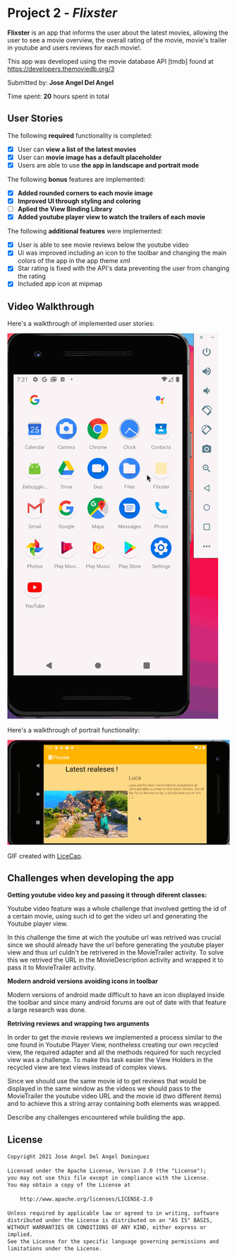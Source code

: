 # Project 2 - *Flixster*

**Flixster** is an app that informs the user about the latest movies, allowing the user to see a movie overview, the overall rating of the movie, movie's trailer in youtube and users reviews for each movie!.

This app was developed using the movie database API [tmdb] found at https://developers.themoviedb.org/3

Submitted by: **Jose Angel Del Angel**

Time spent: **20** hours spent in total

## User Stories

The following **required** functionality is completed:

* [x] User can **view a list of the latest movies**
* [x] User can **movie image has a default placeholder** 
* [x] Users are able to use **the app in landscape and portrait mode** 

The following **bonus** features are implemented:

* [x] **Added rounded corners to each movie image**
* [x] **Improved UI through styling and coloring**
* [ ] **Aplied the View Binding Library**
* [x] **Added youtube player view to watch the trailers of each movie**

The following **additional features** were implemented:

* [x] User is able to see movie reviews below the youtube video
* [x] Ui was improved including an icon to the toolbar and changing the main colors of the app in the app theme xml
* [x] Star rating is fixed with the API's data preventing the user from changing the rating
* [x] Included app icon at mipmap

## Video Walkthrough

Here's a walkthrough of implemented user stories:

<img src= 'walkthrough.gif' title='Video Walkthrough' width='' alt='Video Walkthrough' />


Here's a walkthrough of portrait functionality:

<img src= 'walkthrough2.gif' title='Video Walkthrough' width='' alt='Video Walkthrough' />

GIF created with [LiceCap](https://www.cockos.com/licecap/).

## Challenges when developing the app

**Getting youtube video key and passing it through diferent classes:**

Youtube video feature was a whole challenge that involved getting the id of a certain movie, using such id to get the video url and generating the Youtube player view. 

In this challenge the time at wich the youtube url was retrived was crucial since we should already have the url before generating the youtube player view and thus url culdn't be retrivered in the MovieTrailer activity. To solve this we retrived the URL in the MovieDescription activity and wrapped it to pass it to MovieTrailer activity.

**Modern android versions avoiding icons in toolbar**

Modern versions of android made difficult to have an icon displayed inside the toolbar and since many android forums are out of date with that feature a large research was done. 

**Retriving reviews and wrapping two arguments**

In order to get the movie reviews we implemented a process similar to the one found in Youtube Player View, nontheless creating our own recycled view, the required adapter and all the methods required for such recycled view was a challenge. To make this task easier the View Holders in the recycled view are text views instead of complex views.

Since we should use the same movie id to get reviews that would be displayed in the same window as the videos we should pass to the MovieTrailer the youtube video URL and the movie id (two different items) and to achieve this a string array containing both elements was wrapped.

Describe any challenges encountered while building the app.

## License

    Copyright 2021 Jose Angel Del Angel Dominguez

    Licensed under the Apache License, Version 2.0 (the "License");
    you may not use this file except in compliance with the License.
    You may obtain a copy of the License at

        http://www.apache.org/licenses/LICENSE-2.0

    Unless required by applicable law or agreed to in writing, software
    distributed under the License is distributed on an "AS IS" BASIS,
    WITHOUT WARRANTIES OR CONDITIONS OF ANY KIND, either express or implied.
    See the License for the specific language governing permissions and
    limitations under the License.
